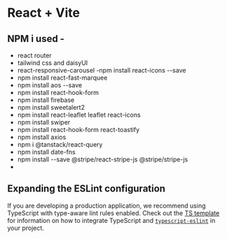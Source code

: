 # React + Vite

## NPM i used - 
- react router 
- tailwind css and daisyUI 
- react-responsive-carousel
-npm install react-icons --save
- npm install react-fast-marquee
- npm install aos --save
- npm install react-hook-form
- npm install firebase
- npm install sweetalert2
- npm install react-leaflet leaflet react-icons
- npm install swiper
- npm install react-hook-form react-toastify
- npm install axios
- npm i @tanstack/react-query
- npm install date-fns
- npm install --save @stripe/react-stripe-js @stripe/stripe-js
- 

## Expanding the ESLint configuration

If you are developing a production application, we recommend using TypeScript with type-aware lint rules enabled. Check out the [TS template](https://github.com/vitejs/vite/tree/main/packages/create-vite/template-react-ts) for information on how to integrate TypeScript and [`typescript-eslint`](https://typescript-eslint.io) in your project.
